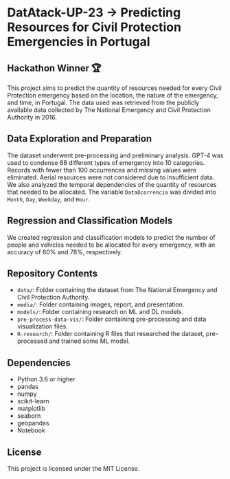 # DatAtack-UP-23 -> Predicting Resources for Civil Protection Emergencies in Portugal
## Hackathon Winner 🏆

This project aims to predict the quantity of resources needed for every Civil Protection emergency based on the location, the nature of the emergency, and time, in Portugal. The data used was retrieved from the publicly available data collected by The National Emergency and Civil Protection Authority in 2016.

## Data Exploration and Preparation

The dataset underwent pre-processing and preliminary analysis. GPT-4 was used to condense 88 different types of emergency into 10 categories. Records with fewer than 100 occurrences and missing values were eliminated. Aerial resources were not considered due to insufficient data. We also analyzed the temporal dependencies of the quantity of resources that needed to be allocated. The variable `DataOcorrencia` was divided into `Month`, `Day`, `Weekday`, and `Hour`.

## Regression and Classification Models

We created regression and classification models to predict the number of people and vehicles needed to be allocated for every emergency, with an accuracy of 60% and 78%, respectively.

## Repository Contents

- `data/`: Folder containing the dataset from The National Emergency and Civil Protection Authority.
- `media/`: Folder containing images, report, and presentation.
- `models/`: Folder containing research on ML and DL models.
- `pre-process-data-vis/`: Folder containing pre-processing and data visualization files.
- `R-research/`: Folder containing R files that researched the dataset, pre-processed and trained some ML model.

## Dependencies

- Python 3.6 or higher
- pandas
- numpy
- scikit-learn
- matplotlib
- seaborn
- geopandas
- Notebook

## License

This project is licensed under the MIT License.
